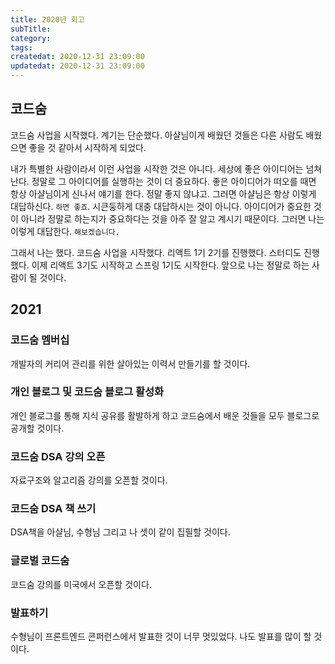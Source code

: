 ```yaml
---
title: 2020년 회고
subTitle:
category:
tags:
createdat: 2020-12-31 23:09:00
updatedat: 2020-12-31 23:09:00
---
```


## 코드숨

코드숨 사업을 시작했다. 계기는 단순했다. 아샬님이게 배웠던 것들은 다른 사람도 배웠으면 좋을 것 같아서 시작하게 되었다.  

내가 특별한 사람이라서 이런 사업을 시작한 것은 아니다. 세상에 좋은 아이디어는 넘쳐난다. 정말로 그 아이디어를 실행하는 것이 더 중요하다. 좋은 아이디어가 떠오를 때면 항상 아샬님이게 신나서 얘기를 한다. 정말 좋지 않냐고. 그러면 아샬님은 항상 이렇게 대답하신다. `하면 좋죠`. 시큰둥하게 대충 대답하시는 것이 아니다. 아이디어가 중요한 것이 아니라 정말로 하는지가 중요하다는 것을 아주 잘 알고 계시기 때문이다. 그러면 나는 이렇게 대답한다. `해보겠습니다.`  

그래서 나는 했다. 코드숨 사업을 시작했다. 리액트 1기 2기를 진행했다. 스터디도 진행했다. 이제 리액트 3기도 시작하고 스프링 1기도 시작한다. 앞으로 나는 정말로 하는 사람이 될 것이다.

## 2021

### 코드숨 멤버십

개발자의 커리어 관리를 위한 살아있는 이력서 만들기를 할 것이다.

### 개인 블로그 및 코드숨 블로그 활성화

개인 블로그를 통해 지식 공유를 활발하게 하고 코드숨에서 배운 것들을 모두 블로그로 공개할 것이다.

### 코드숨 DSA 강의 오픈

자료구조와 알고리즘 강의를 오픈할 것이다.

### 코드숨 DSA 책 쓰기

DSA책을 아샬님, 수형님 그리고 나 셋이 같이 집필할 것이다.

### 글로벌 코드숨

코드숨 강의를 미국에서 오픈할 것이다.

### 발표하기

수형님이 프론트엔드 콘퍼런스에서 발표한 것이 너무 멋있었다. 나도 발표를 많이 할 것이다.
